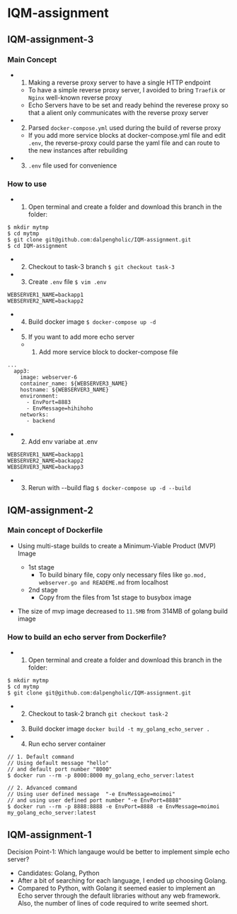 # IQM-assignment
## IQM-assignment-3
### Main Concept
- 1. Making a reverse proxy server to have a single HTTP endpoint
  - To have a simple reverse proxy server, I avoided to bring `Traefik` or `Nginx` well-known reverse proxy
  - Echo Servers have to be set and ready behind the reverese proxy so that a alient only communicates with the reverse proxy server 

- 2. Parsed `docker-compose.yml` used during the build of reverse proxy
  - If you add more service blocks at docker-compose.yml file and edit `.env`, the reverse-proxy could parse the yaml file and can route to the new instances after rebuilding 

- 3. `.env` file used for convenience 

### How to use
- 1. Open terminal and create a folder and download this branch in the folder:
```Shell
$ mkdir mytmp
$ cd mytmp
$ git clone git@github.com:dalpengholic/IQM-assignment.git
$ cd IQM-assignment
```
- 2. Checkout to task-3 branch
`$ git checkout task-3`

- 3. Create `.env` file
`$ vim .env`
```Shell
WEBSERVER1_NAME=backapp1
WEBSERVER2_NAME=backapp2
```

- 4. Build docker image
`$ docker-compose up -d`

- 5. If you want to add more echo server
  - 1. Add more service block to docker-compose file
```
...
  app3:
    image: webserver-6
    container_name: ${WEBSERVER3_NAME}
    hostname: ${WEBSERVER3_NAME}
    environment:
      - EnvPort=8883
      - EnvMessage=hihihoho
    networks:
      - backend
```
  - 2. Add env variabe at .env
```
WEBSERVER1_NAME=backapp1
WEBSERVER2_NAME=backapp2
WEBSERVER3_NAME=backapp3
```
  - 3. Rerun with --build flag
`$ docker-compose up -d --build`

## IQM-assignment-2
### Main concept of Dockerfile
- Using multi-stage builds to create a Minimum-Viable Product (MVP) Image
  - 1st stage
     - To build binary file, copy only necessary files like `go.mod, webserver.go and READEME.md` from localhost
  - 2nd stage
     - Copy from the files from 1st stage to busybox image

- The size of mvp image decreased to `11.5MB` from 314MB of golang build image  

### How to build an echo server from Dockerfile?
- 1. Open terminal and create a folder and download this branch in the folder: 
```Shell
$ mkdir mytmp
$ cd mytmp
$ git clone git@github.com:dalpengholic/IQM-assignment.git
```

- 2. Checkout to task-2 branch
`git checkout task-2`

- 3. Build docker image
`docker build -t my_golang_echo_server .`

- 4. Run echo server container
```Shell
// 1. Default command 
// Using default message "hello"
// and default port number "8000"
$ docker run --rm -p 8000:8000 my_golang_echo_server:latest

// 2. Advanced command
// Using user defined message  "-e EnvMessage=moimoi"
// and using user defined port number "-e EnvPort=8888"
$ docker run --rm -p 8888:8888 -e EnvPort=8888 -e EnvMessage=moimoi my_golang_echo_server:latest
```

## IQM-assignment-1
Decision Point-1: Which langauge would be better to implement simple echo server?
- Candidates: Golang, Python
- After a bit of searching for each language, I ended up choosing Golang.
- Compared to Python, with Golang it seemed easier to implement an Echo server through the default libraries without any web framework. Also, the number of lines of code required to write seemed short. 
